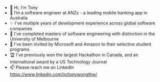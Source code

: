 - 👋 Hi, I’m Tony
- 👀 I’m a software engineer at ANZx - a leading mobile banking app in Australia
- ✨ I've multiple years of development experience across global software companies
- 🌱 I've completed masters of software engineering with distinction in the University of Melbourne
- 💞️ I've been invited by Microsoft and Amazon to their selective student programs
- 🏆 I've previously won the largest Hackathon in Canada, and an international award by a US Technology Journal
- 📫 Please reach me on LinkedIn https://www.linkedin.com/in/tonywongthw/
  
<!---
tonywongthw/tonywongthw is a ✨ special ✨ repository because its `README.md` (this file) appears on your GitHub profile.
You can click the Preview link to take a look at your changes.
--->

